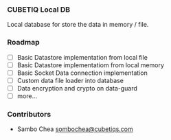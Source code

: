 ### CUBETIQ Local DB
Local database for store the data in memory / file.

### Roadmap
- [ ] Basic Datastore implementation from local file
- [ ] Basic Datastore implementatiom from local memory
- [ ] Basic Socket Data connection implementation
- [ ] Custom data file loader into database
- [ ] Data encryption and crypto on data-guard
- [ ] more...

### Contributors
- Sambo Chea <sombochea@cubetiqs.com>
